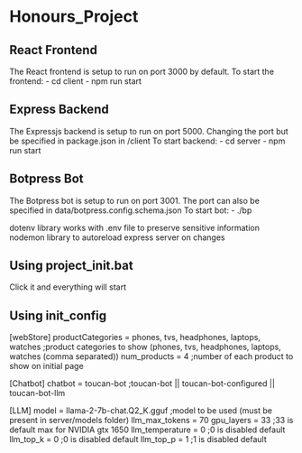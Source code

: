 # Honours_Project

## React Frontend
The React frontend is setup to run on port 3000 by default.
To start the frontend:
    - cd client
    - npm run start

## Express Backend
The Expressjs backend is setup to run on port 5000. Changing the port but be specified in package.json in /client
To start backend:
    - cd server
    - npm run start

## Botpress Bot
The Botpress bot is setup to run on port 3001. The port can also be specified in data/botpress.config.schema.json
To start bot:
    - ./bp



dotenv library works with .env file to preserve sensitive information
nodemon library to autoreload express server on changes

## Using project_init.bat
Click it and everything will start


## Using init_config

[webStore]
productCategories = phones, tvs, headphones, laptops, watches ;product categories to show (phones, tvs, headphones, laptops, watches (comma separated))
num_products = 4 ;number of each product to show on initial page

[Chatbot]
chatbot = toucan-bot ;toucan-bot || toucan-bot-configured || toucan-bot-llm

[LLM]
model = llama-2-7b-chat.Q2_K.gguf ;model to be used (must be present in server/models folder)
llm_max_tokens = 70
gpu_layers = 33 ;33 is default max for NVIDIA gtx 1650
llm_temperature = 0 ;0 is disabled default
llm_top_k = 0 ;0 is disabled default
llm_top_p = 1 ;1 is disabled default